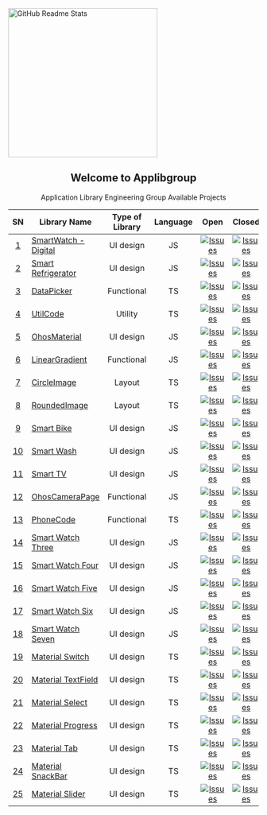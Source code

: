  <img width="300px" src="https://camo.githubusercontent.com/223670c984bbedad0cada8dbd3f392fb2b3453850a819fefe7440938c5592327/68747470733a2f2f6170706c696267726f75702e6769746875622e696f2f696d616765732f6170706c69625f6c6f676f2e706e67" align="center" alt="GitHub Readme Stats" />
 <h2 align="center">Welcome to Applibgroup</h2>
 <p align="center">Application Library Engineering Group Available Projects</p>
</p>




SN|Library Name|Type of Library|Language|Open|Closed|Available Issues|
|:-:|-|:-:|:-:|:-:|:-:|:-:|
|[1](https://github.com/orgs/Applib-OpenHarmony/projects/8/)|[SmartWatch - Digital](https://github.com/Applib-OpenHarmony/SmartWatchOne)|UI design|JS|<a href="https://github.com/Applib-OpenHarmony/SmartWatchOne/issues"><img alt="Issues" src="https://img.shields.io/github/issues/Applib-OpenHarmony/SmartWatchOne" /></a>|<a href="https://github.com/Applib-OpenHarmony/SmartWatchOne/issues"><img alt="Issues" src="https://img.shields.io/github/issues-closed/Applib-OpenHarmony/SmartWatchOne?color=0088ff" /></a>|<a href="https://github.com/Applib-OpenHarmony/SmartWatchOne/issues"><img alt="Issues" src="https://img.shields.io/github/issues-raw/Applib-OpenHarmony/SmartWatchOne/available?label=available%20issues" /></a>|
|[2](https://github.com/orgs/Applib-OpenHarmony/projects/6/)|[Smart Refrigerator](https://github.com/Applib-OpenHarmony/Smart_Refrigerator)|UI design|JS|<a href="https://github.com/Applib-OpenHarmony/smart_refrigerator/issues"><img alt="Issues" src="https://img.shields.io/github/issues/Applib-OpenHarmony/smart_refrigerator" /></a>|<a href="https://github.com/Applib-OpenHarmony/smart_refrigerator/issues"><img alt="Issues" src="https://img.shields.io/github/issues-closed/Applib-OpenHarmony/smart_refrigerator?color=0088ff" /></a>|<a href="https://github.com/Applib-OpenHarmony/smart_refrigerator/issues"><img alt="Issues" src="https://img.shields.io/github/issues-raw/Applib-OpenHarmony/smart_refrigerator/available?label=available%20issues" /></a>|
|[3](https://github.com/orgs/Applib-OpenHarmony/projects/7)|[DataPicker](https://github.com/Applib-OpenHarmony/DataPicker)|Functional|TS|<a href="https://github.com/Applib-OpenHarmony/DataPicker/issues"><img alt="Issues" src="https://img.shields.io/github/issues/Applib-OpenHarmony/DataPicker" /></a>|<a href="https://github.com/Applib-OpenHarmony/DataPicker/issues"><img alt="Issues" src="https://img.shields.io/github/issues-closed/Applib-OpenHarmony/DataPicker?color=0088ff" /></a>|<a href="https://github.com/Applib-OpenHarmony/DataPicker/issues"><img alt="Issues" src="https://img.shields.io/github/issues-raw/Applib-OpenHarmony/DataPicker/available?label=available%20issues" /></a>|
|[4](https://github.com/orgs/Applib-OpenHarmony/projects/9)|[UtilCode](https://github.com/Applib-OpenHarmony/UtilCode)|Utility|TS|<a href="https://github.com/Applib-OpenHarmony/UtilCode/issues"><img alt="Issues" src="https://img.shields.io/github/issues/Applib-OpenHarmony/UtilCode" /></a>|<a href="https://github.com/Applib-OpenHarmony/UtilCode/issues"><img alt="Issues" src="https://img.shields.io/github/issues-closed/Applib-OpenHarmony/UtilCode?color=0088ff" /></a>|<a href="https://github.com/Applib-OpenHarmony/UtilCode/issues"><img alt="Issues" src="https://img.shields.io/github/issues-raw/Applib-OpenHarmony/UtilCode/available?label=available%20issues" /></a>|
|[5](https://github.com/orgs/applibgroup/projects/7)|[OhosMaterial](https://github.com/applibgroup/OHOSMaterial)|UI design|JS|<a href="https://github.com/applibgroup/OHOSMaterial/issues"><img alt="Issues" src="https://img.shields.io/github/issues/applibgroup/OHOSMaterial" /></a>|<a href="https://github.com/applibgroup/OHOSMaterial/issues"><img alt="Issues" src="https://img.shields.io/github/issues-closed/applibgroup/OHOSMaterial?color=0088ff" /></a>|<a href="https://github.com/applibgroup/OHOSMaterial/issues"><img alt="Issues" src="https://img.shields.io/github/issues-raw/applibgroup/OHOSMaterial/available?label=available%20issues" /></a>|
|[6](https://github.com/orgs/Applib-OpenHarmony/projects/10)|[LinearGradient](https://github.com/Applib-OpenHarmony/LinearGradient)|Functional|JS|<a href="https://github.com/Applib-OpenHarmony/LinearGradient/issues"><img alt="Issues" src="https://img.shields.io/github/issues/Applib-OpenHarmony/LinearGradient" /></a>|<a href="https://github.com/Applib-OpenHarmony/LinearGradient/issues"><img alt="Issues" src="https://img.shields.io/github/issues-closed/Applib-OpenHarmony/LinearGradient?color=0088ff" /></a>|<a href="https://github.com/Applib-OpenHarmony/LinearGradient/issues"><img alt="Issues" src="https://img.shields.io/github/issues-raw/Applib-OpenHarmony/LinearGradient/available?label=available%20issues" /></a>|
|[7](https://github.com/orgs/Applib-OpenHarmony/projects/2/views/1)|[CircleImage](https://github.com/Applib-OpenHarmony/OHOSCircleImage)|Layout|TS|<a href="https://github.com/Applib-OpenHarmony/OHOSCircleImage/issues"><img alt="Issues" src="https://img.shields.io/github/issues/Applib-OpenHarmony/OHOSCircleImage" /></a>|<a href="https://github.com/Applib-OpenHarmony/OHOSCircleImage/issues"><img alt="Issues" src="https://img.shields.io/github/issues-closed/Applib-OpenHarmony/OHOSCircleImage?color=0088ff" /></a>|<a href="https://github.com/Applib-OpenHarmony/OHOSCircleImage/issues"><img alt="Issues" src="https://img.shields.io/github/issues-raw/Applib-OpenHarmony/OHOSCircleImage/available?label=available%20issues" /></a>|
|[8](https://github.com/orgs/Applib-OpenHarmony/projects/3)|[RoundedImage](https://github.com/Applib-OpenHarmony/OHOSRoundImage)|Layout|TS|<a href="https://github.com/Applib-OpenHarmony/OHOSRoundImage/issues"><img alt="Issues" src="https://img.shields.io/github/issues/Applib-OpenHarmony/OHOSRoundImage" /></a>|<a href="https://github.com/Applib-OpenHarmony/OHOSRoundImage/issues"><img alt="Issues" src="https://img.shields.io/github/issues-closed/Applib-OpenHarmony/OHOSRoundImage?color=0088ff" /></a>|<a href="https://github.com/Applib-OpenHarmony/OHOSRoundImage/issues"><img alt="Issues" src="https://img.shields.io/github/issues-raw/Applib-OpenHarmony/OHOSRoundImage/available?label=available%20issues" /></a>|
|[9](https://github.com/orgs/Applib-OpenHarmony/projects/1)|[Smart Bike](https://github.com/Applib-OpenHarmony/SmartBike)|UI design|JS|<a href="https://github.com/Applib-OpenHarmony/SmartBike/issues"><img alt="Issues" src="https://img.shields.io/github/issues/Applib-OpenHarmony/SmartBike" /></a>|<a href="https://github.com/Applib-OpenHarmony/SmartBike/issues"><img alt="Issues" src="https://img.shields.io/github/issues-closed/Applib-OpenHarmony/SmartBike?color=0088ff" /></a>|<a href="https://github.com/Applib-OpenHarmony/SmartBike/issues"><img alt="Issues" src="https://img.shields.io/github/issues-raw/Applib-OpenHarmony/SmartBike/available?label=available%20issues" /></a>|
|[10](https://github.com/orgs/Applib-OpenHarmony/projects/11)|[Smart Wash](https://github.com/Applib-OpenHarmony/Smart_Wash)|UI design|JS|<a href="https://github.com/Applib-OpenHarmony/Smart_Wash/issues"><img alt="Issues" src="https://img.shields.io/github/issues/Applib-OpenHarmony/Smart_Wash" /></a>|<a href="https://github.com/Applib-OpenHarmony/Smart_Wash/issues"><img alt="Issues" src="https://img.shields.io/github/issues-closed/Applib-OpenHarmony/Smart_Wash?color=0088ff" /></a>|<a href="https://github.com/Applib-OpenHarmony/Smart_Wash/issues"><img alt="Issues" src="https://img.shields.io/github/issues-raw/Applib-OpenHarmony/Smart_Wash/available?label=available%20issues" /></a>|
|[11](https://github.com/orgs/Applib-OpenHarmony/projects/12)|[Smart TV](https://github.com/Applib-OpenHarmony/Smart_TV)|UI design|JS|<a href="https://github.com/Applib-OpenHarmony/Smart_TV/issues"><img alt="Issues" src="https://img.shields.io/github/issues/Applib-OpenHarmony/Smart_TV" /></a>|<a href="https://github.com/Applib-OpenHarmony/Smart_TV/issues"><img alt="Issues" src="https://img.shields.io/github/issues-closed/Applib-OpenHarmony/Smart_TV?color=0088ff" /></a>|<a href="https://github.com/Applib-OpenHarmony/Smart_TV/issues"><img alt="Issues" src="https://img.shields.io/github/issues-raw/Applib-OpenHarmony/Smart_TV/available?label=available%20issues" /></a>|
|[12](https://github.com/orgs/applibgroup/projects/10)|[OhosCameraPage](https://github.com/applibgroup/OHOS_camera_page)|Functional|JS|<a href="https://github.com/applibgroup/OHOS_camera_page/issues"><img alt="Issues" src="https://img.shields.io/github/issues/applibgroup/OHOS_camera_page" /></a>|<a href="https://github.com/applibgroup/OHOS_camera_page/issues"><img alt="Issues" src="https://img.shields.io/github/issues-closed/applibgroup/OHOS_camera_page?color=0088ff" /></a>|<a href="https://github.com/applibgroup/OHOS_camera_page/issues"><img alt="Issues" src="https://img.shields.io/github/issues-raw/applibgroup/OHOS_camera_page/available?label=available%20issues" /></a>|
|[13](https://github.com/orgs/Applib-OpenHarmony/projects/13)|[PhoneCode](https://github.com/Applib-OpenHarmony/PhoneCode)|Functional|TS|<a href="https://github.com/Applib-OpenHarmony/PhoneCode/issues"><img alt="Issues" src="https://img.shields.io/github/issues/Applib-OpenHarmony/PhoneCode" /></a>|<a href="https://github.com/Applib-OpenHarmony/PhoneCode/issues"><img alt="Issues" src="https://img.shields.io/github/issues-closed/Applib-OpenHarmony/PhoneCode?color=0088ff" /></a>|<a href="https://github.com/Applib-OpenHarmony/PhoneCode/issues"><img alt="Issues" src="https://img.shields.io/github/issues-raw/Applib-OpenHarmony/PhoneCode/available?label=available%20issues" /></a>|
|[14](https://github.com/orgs/Applib-OpenHarmony/projects/14)|[Smart Watch Three](https://github.com/Applib-OpenHarmony/Smart_Watch_Three)|UI design|JS|<a href="https://github.com/Applib-OpenHarmony/Smart_Watch_Three/issues"><img alt="Issues" src="https://img.shields.io/github/issues/Applib-OpenHarmony/Smart_Watch_Three" /></a>|<a href="https://github.com/Applib-OpenHarmony/Smart_Watch_Three/issues"><img alt="Issues" src="https://img.shields.io/github/issues-closed/Applib-OpenHarmony/Smart_Watch_Three?color=0088ff" /></a>|<a href="https://github.com/Applib-OpenHarmony/Smart_Watch_Three/issues"><img alt="Issues" src="https://img.shields.io/github/issues-raw/Applib-OpenHarmony/Smart_Watch_Three/available?label=available%20issues" /></a>|
|[15](https://github.com/orgs/Applib-OpenHarmony/projects/15)|[Smart Watch Four](https://github.com/Applib-OpenHarmony/SmartWatchFour)|UI design|JS|<a href="https://github.com/Applib-OpenHarmony/SmartWatchFour/issues"><img alt="Issues" src="https://img.shields.io/github/issues/Applib-OpenHarmony/SmartWatchFour" /></a>|<a href="https://github.com/Applib-OpenHarmony/SmartWatchFour/issues"><img alt="Issues" src="https://img.shields.io/github/issues-closed/Applib-OpenHarmony/SmartWatchFour?color=0088ff" /></a>|<a href="https://github.com/Applib-OpenHarmony/SmartWatchFour/issues"><img alt="Issues" src="https://img.shields.io/github/issues-raw/Applib-OpenHarmony/SmartWatchFour/available?label=available%20issues" /></a>|
|[16](https://github.com/orgs/applibgroup/projects/20/views/1)|[Smart Watch Five](https://github.com/applibgroup/smart_watch_five)|UI design|JS|<a href="https://github.com/applibgroup/smart_watch_five/issues"><img alt="Issues" src="https://img.shields.io/github/issues/applibgroup/smart_watch_five" /></a>|<a href="https://github.com/applibgroup/smart_watch_five/issues"><img alt="Issues" src="https://img.shields.io/github/issues-closed/applibgroup/smart_watch_five?color=0088ff" /></a>|<a href="https://github.com/applibgroup/smart_watch_five/issues"><img alt="Issues" src="https://img.shields.io/github/issues-raw/applibgroup/smart_watch_five/available?label=available%20issues" /></a>|
|[17](https://github.com/orgs/Applib-OpenHarmony/projects/16)|[Smart Watch Six](https://github.com/Applib-OpenHarmony/Smart_Watch_Six)|UI design|JS|<a href="https://github.com/Applib-OpenHarmony/Smart_Watch_Six/issues"><img alt="Issues" src="https://img.shields.io/github/issues/Applib-OpenHarmony/Smart_Watch_Six" /></a>|<a href="https://github.com/Applib-OpenHarmony/Smart_Watch_Six/issues"><img alt="Issues" src="https://img.shields.io/github/issues-closed/Applib-OpenHarmony/Smart_Watch_Six?color=0088ff" /></a>|<a href="https://github.com/Applib-OpenHarmony/Smart_Watch_Six/issues"><img alt="Issues" src="https://img.shields.io/github/issues-raw/Applib-OpenHarmony/Smart_Watch_Six/available?label=available%20issues" /></a>|
|[18](https://github.com/orgs/Applib-OpenHarmony/projects/17)|[Smart Watch Seven](https://github.com/Applib-OpenHarmony/SmartWatchSeven)|UI design|JS|<a href="https://github.com/Applib-OpenHarmony/SmartWatchSeven/issues"><img alt="Issues" src="https://img.shields.io/github/issues/Applib-OpenHarmony/SmartWatchSeven" /></a>|<a href="https://github.com/Applib-OpenHarmony/SmartWatchSeven/issues"><img alt="Issues" src="https://img.shields.io/github/issues-closed/Applib-OpenHarmony/SmartWatchSeven?color=0088ff" /></a>|<a href="https://github.com/Applib-OpenHarmony/SmartWatchSeven/issues"><img alt="Issues" src="https://img.shields.io/github/issues-raw/Applib-OpenHarmony/SmartWatchSeven/available?label=available%20issues" /></a>|
|[19](https://github.com/orgs/Applib-OpenHarmony/projects/18)|[Material Switch](https://github.com/Applib-OpenHarmony/MaterialSwitch)|UI design|TS|<a href="https://github.com/Applib-OpenHarmony/MaterialSwitch/issues"><img alt="Issues" src="https://img.shields.io/github/issues/Applib-OpenHarmony/MaterialSwitch" /></a>|<a href="https://github.com/Applib-OpenHarmony/MaterialSwitch/issues"><img alt="Issues" src="https://img.shields.io/github/issues-closed/Applib-OpenHarmony/MaterialSwitch?color=0088ff" /></a>|<a href="https://github.com/Applib-OpenHarmony/MaterialSwitch/issues"><img alt="Issues" src="https://img.shields.io/github/issues-raw/Applib-OpenHarmony/MaterialSwitch/available?label=available%20issues" /></a>|
|[20](https://github.com/orgs/Applib-OpenHarmony/projects/19)|[Material TextField](https://github.com/Applib-OpenHarmony/Material_UI_TextFields)|UI design|TS|<a href="https://github.com/Applib-OpenHarmony/Material_UI_TextFields/issues"><img alt="Issues" src="https://img.shields.io/github/issues/Applib-OpenHarmony/Material_UI_TextFields" /></a>|<a href="https://github.com/Applib-OpenHarmony/Material_UI_TextFields/issues"><img alt="Issues" src="https://img.shields.io/github/issues-closed/Applib-OpenHarmony/Material_UI_TextFields?color=0088ff" /></a>|<a href="https://github.com/Applib-OpenHarmony/Material_UI_TextFields/issues"><img alt="Issues" src="https://img.shields.io/github/issues-raw/Applib-OpenHarmony/Material_UI_TextFields/available?label=available%20issues" /></a>|
|[21](https://github.com/orgs/Applib-OpenHarmony/projects/20)|[Material Select](https://github.com/Applib-OpenHarmony/MaterialSelect)|UI design|TS|<a href="https://github.com/Applib-OpenHarmony/MaterialSelect/issues"><img alt="Issues" src="https://img.shields.io/github/issues/Applib-OpenHarmony/MaterialSelect" /></a>|<a href="https://github.com/Applib-OpenHarmony/MaterialSelect/issues"><img alt="Issues" src="https://img.shields.io/github/issues-closed/Applib-OpenHarmony/MaterialSelect?color=0088ff" /></a>|<a href="https://github.com/Applib-OpenHarmony/MaterialSelect/issues"><img alt="Issues" src="https://img.shields.io/github/issues-raw/Applib-OpenHarmony/MaterialSelect/available?label=available%20issues" /></a>|
|[22](https://github.com/orgs/Applib-OpenHarmony/projects/21)|[Material Progress](https://github.com/Applib-OpenHarmony/MaterialProgress)|UI design|TS|<a href="https://github.com/Applib-OpenHarmony/MaterialProgress/issues"><img alt="Issues" src="https://img.shields.io/github/issues/Applib-OpenHarmony/MaterialProgress" /></a>|<a href="https://github.com/Applib-OpenHarmony/MaterialProgress/issues"><img alt="Issues" src="https://img.shields.io/github/issues-closed/Applib-OpenHarmony/MaterialProgress?color=0088ff" /></a>|<a href="https://github.com/Applib-OpenHarmony/MaterialProgress/issues"><img alt="Issues" src="https://img.shields.io/github/issues-raw/Applib-OpenHarmony/MaterialProgress/available?label=available%20issues" /></a>|
|[23](https://github.com/orgs/Applib-OpenHarmony/projects/22)|[Material Tab](https://github.com/Applib-OpenHarmony/MaterialTabIndicator)|UI design|TS|<a href="https://github.com/Applib-OpenHarmony/MaterialTabIndicator/issues"><img alt="Issues" src="https://img.shields.io/github/issues/Applib-OpenHarmony/MaterialTabIndicator" /></a>|<a href="https://github.com/Applib-OpenHarmony/MaterialTabIndicator/issues"><img alt="Issues" src="https://img.shields.io/github/issues-closed/Applib-OpenHarmony/MaterialTabIndicator?color=0088ff" /></a>|<a href="https://github.com/Applib-OpenHarmony/MaterialTabIndicator/issues"><img alt="Issues" src="https://img.shields.io/github/issues-raw/Applib-OpenHarmony/MaterialTabIndicator/available?label=available%20issues" /></a>|
|[24](https://github.com/orgs/Applib-OpenHarmony/projects/23)|[Material SnackBar](https://github.com/Applib-OpenHarmony/MaterialSnackbar)|UI design|TS|<a href="https://github.com/Applib-OpenHarmony/MaterialSnackbar/issues"><img alt="Issues" src="https://img.shields.io/github/issues/Applib-OpenHarmony/MaterialSnackbar" /></a>|<a href="https://github.com/Applib-OpenHarmony/MaterialSnackbar/issues"><img alt="Issues" src="https://img.shields.io/github/issues-closed/Applib-OpenHarmony/MaterialSnackbar?color=0088ff" /></a>|<a href="https://github.com/Applib-OpenHarmony/MaterialSnackbar/issues"><img alt="Issues" src="https://img.shields.io/github/issues-raw/Applib-OpenHarmony/MaterialSnackbar/available?label=available%20issues" /></a>|
|[25](https://github.com/orgs/Applib-OpenHarmony/projects/24)|[Material Slider](https://github.com/Applib-OpenHarmony/MaterialSliders)|UI design|TS|<a href="https://github.com/Applib-OpenHarmony/MaterialSliders/issues"><img alt="Issues" src="https://img.shields.io/github/issues/Applib-OpenHarmony/MaterialSliders" /></a>|<a href="https://github.com/Applib-OpenHarmony/MaterialSliders/issues"><img alt="Issues" src="https://img.shields.io/github/issues-closed/Applib-OpenHarmony/MaterialSliders?color=0088ff" /></a>|<a href="https://github.com/Applib-OpenHarmony/MaterialSliders/issues"><img alt="Issues" src="https://img.shields.io/github/issues-raw/Applib-OpenHarmony/MaterialSliders/available?label=available%20issues" /></a>|
